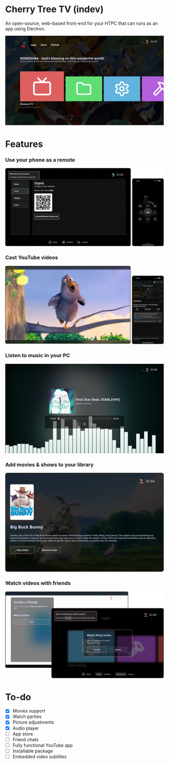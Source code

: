 # Cherry Tree TV (indev)

An open-source, web-based front-end for your HTPC that can runs as an app using Electron.

<img src=resources/static/assets/img/readme-home-menu.png alt="Running instance of Cherry Tree">

# Features

### Use your phone as a remote

<img src=resources/static/assets/img/readme-phone-link.png alt="Phone Link example">

### Cast YouTube videos

<img src=resources/static/assets/img/readme-casting.png alt="YouTube casting example">

### Listen to music in your PC

<img src=resources/static/assets/img/readme-audio-player.png alt="Watch Party example">

### Add movies & shows to your library

<img src=resources/static/assets/img/readme-movies.png alt="Movies list example">

### Watch videos with friends

<img src=resources/static/assets/img/readme-watch-party.png alt="Watch Party example">

# To-do

- [x] Movies support
- [x] Watch parties
- [x] Picture adjustments
- [x] Audio player
- [ ] App store
- [ ] Friend chats
- [ ] Fully functional YouTube app
- [ ] Installable package
- [ ] Embedded video subtitles
